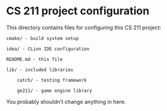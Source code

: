 # CS 211 project configuration

This directory contains files for configuring this CS 211 project:

    cmake/ - build system setup

    idea/ - CLion IDE configuration

    README.md - this file

    lib/ - included libraries

        catch/ - testing framework
        
        ge211/ - game engine library
        
You probably shouldn’t change anything in here.

